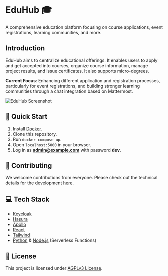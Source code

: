# EduHub :mortar_board:

A comprehensive education platform focusing on course applications, event registrations, learning communities, and more.

## Introduction

EduHub aims to centralize educational offerings. It enables users to apply and get accepted into courses, organize course information, manage project results, and issue certificates. It also supports micro-degrees.

**Current Focus**: Enhancing different application and registration processes, particularly for event registrations, and building stronger learning communities through a chat integration based on Mattermost.

![EduHub Screenshot](https://github.com/edu-hub-project/application/assets/24397546/234637f5-1c99-474e-a5c7-1f6f0fc280b8)

## :rocket: Quick Start

1. Install [Docker](https://docs.docker.com/engine/install/).
2. Clone this repository.
3. Run `docker compose up`.
4. Open `localhost:5000` in your browser.
5. Log in as **admin@example.com** with password **dev**.

## :busts_in_silhouette: Contributing

We welcome contributions from everyone. Please check out the technical details for the development [here](DEVELOPMENT_GUIDE.md).

## :computer: Tech Stack

- [Keycloak](https://www.keycloak.org/)
- [Hasura](https://hasura.io/)
- [Apollo](https://www.apollographql.com/)
- [React](https://reactjs.org/)
- [Tailwind](https://tailwindcss.com/)
- [Python](https://www.python.org/) & [Node.js](https://nodejs.org/en/) (Serverless Functions)

## :memo: License

This project is licensed under [AGPLv3 License](LICENSE.md).
